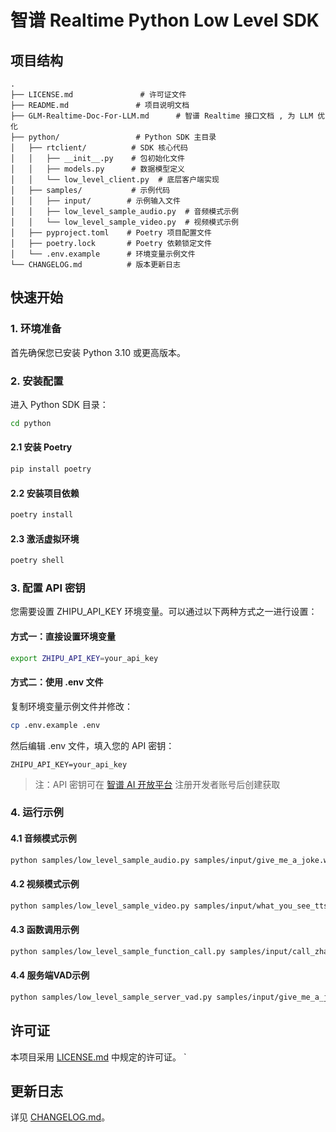 # 智谱 Realtime Python Low Level SDK

## 项目结构
```
.
├── LICENSE.md               # 许可证文件
├── README.md               # 项目说明文档
├── GLM-Realtime-Doc-For-LLM.md      # 智谱 Realtime 接口文档 , 为 LLM 优化
├── python/                 # Python SDK 主目录
│   ├── rtclient/          # SDK 核心代码
│   │   ├── __init__.py    # 包初始化文件
│   │   ├── models.py      # 数据模型定义
│   │   └── low_level_client.py  # 底层客户端实现
│   ├── samples/           # 示例代码
│   │   ├── input/        # 示例输入文件
│   │   ├── low_level_sample_audio.py  # 音频模式示例
│   │   └── low_level_sample_video.py  # 视频模式示例
│   ├── pyproject.toml    # Poetry 项目配置文件
│   ├── poetry.lock       # Poetry 依赖锁定文件
│   └── .env.example      # 环境变量示例文件
└── CHANGELOG.md          # 版本更新日志
```

## 快速开始

### 1. 环境准备

首先确保您已安装 Python 3.10 或更高版本。

### 2. 安装配置

进入 Python SDK 目录：
```bash
cd python
```

#### 2.1 安装 Poetry

```bash
pip install poetry
```

#### 2.2 安装项目依赖

```bash
poetry install
```

#### 2.3 激活虚拟环境

```bash
poetry shell
```

### 3. 配置 API 密钥

您需要设置 ZHIPU_API_KEY 环境变量。可以通过以下两种方式之一进行设置：

#### 方式一：直接设置环境变量

```bash
export ZHIPU_API_KEY=your_api_key
```

#### 方式二：使用 .env 文件

复制环境变量示例文件并修改：
```bash
cp .env.example .env
```
然后编辑 .env 文件，填入您的 API 密钥：
```
ZHIPU_API_KEY=your_api_key
```

> 注：API 密钥可在 [智谱 AI 开放平台](https://www.bigmodel.cn/) 注册开发者账号后创建获取

### 4. 运行示例

#### 4.1 音频模式示例

```bash
python samples/low_level_sample_audio.py samples/input/give_me_a_joke.wav
```

#### 4.2 视频模式示例

```bash
python samples/low_level_sample_video.py samples/input/what_you_see_tts.wav samples/input/programmer.jpg
```

#### 4.3 函数调用示例

```bash
python samples/low_level_sample_function_call.py samples/input/call_zhangsan.wav
```

#### 4.4 服务端VAD示例

```bash
python samples/low_level_sample_server_vad.py samples/input/give_me_a_joke.wav
```




## 许可证

本项目采用 [LICENSE.md](LICENSE.md) 中规定的许可证。
`
## 更新日志

详见 [CHANGELOG.md](CHANGELOG.md)。
